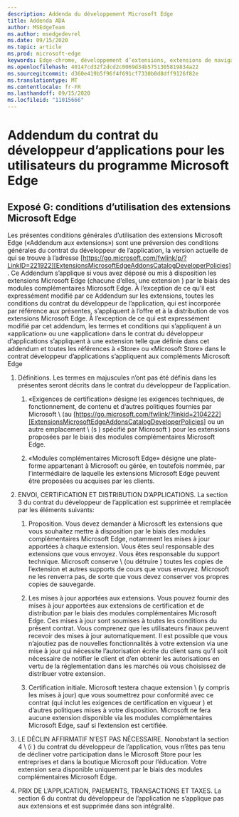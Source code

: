 ```yaml
---
description: Addenda du développement Microsoft Edge
title: Addenda ADA
author: MSEdgeTeam
ms.author: msedgedevrel
ms.date: 09/15/2020
ms.topic: article
ms.prod: microsoft-edge
keywords: Edge-chrome, développement d’extensions, extensions de navigateur, compléments, Centre des partenaires, développeur
ms.openlocfilehash: 40147cd32f2dcd2c0069d34b5751305819834a22
ms.sourcegitcommit: d360e419b5f96f4f691cf7330b0d8dff9126f82e
ms.translationtype: MT
ms.contentlocale: fr-FR
ms.lasthandoff: 09/15/2020
ms.locfileid: "11015666"
---
```

# Addendum du contrat du développeur d’applications pour les utilisateurs du programme Microsoft Edge  

## Exposé G: conditions d’utilisation des extensions Microsoft Edge  

Les présentes conditions générales d’utilisation des extensions Microsoft Edge («Addendum aux extensions») sont une préversion des conditions générales du contrat du développeur de l’application, la version actuelle de qui se trouve à l’adresse [https://go.microsoft.com/fwlink/p/?LinkID=221922][ExtensionsMicrosoftEdgeAddonsCatalogDeveloperPolicies] .  Ce Addendum s’applique si vous avez déposé ou mis à disposition les extensions Microsoft Edge (chacune d’elles, une extension \) par le biais des modules complémentaires Microsoft Edge.  À l’exception de ce qu’il est expressément modifié par ce Addendum sur les extensions, toutes les conditions du contrat du développeur de l’application, qui est incorporée par référence aux présentes, s’appliquent à l’offre et à la distribution de vos extensions Microsoft Edge.  À l’exception de ce qui est expressément modifié par cet addendum, les termes et conditions qui s’appliquent à un «application» ou une «application» dans le contrat du développeur d’applications s’appliquent à une extension telle que définie dans cet addendum et toutes les références à «Store» ou «Microsoft Store» dans le contrat développeur d’applications s’appliquent aux compléments Microsoft Edge  

1.  Définitions.  Les termes en majuscules n’ont pas été définis dans les présentes seront décrits dans le contrat du développeur de l’application.  

    1.  «Exigences de certification» désigne les exigences techniques, de fonctionnement, de contenu et d’autres politiques fournies par Microsoft \ (au [https://go.microsoft.com/fwlink/?linkid=2104222][ExtensionsMicrosoftEdgeAddonsCatalogDeveloperPolicies] ou un autre emplacement \ (s \) spécifié par Microsoft \) pour les extensions proposées par le biais des modules complémentaires Microsoft Edge.  

    1.  «Modules complémentaires Microsoft Edge» désigne une plate-forme appartenant à Microsoft ou gérée, en toutefois nommée, par l’intermédiaire de laquelle les extensions Microsoft Edge peuvent être proposées ou acquises par les clients.

1.  ENVOI, CERTIFICATION ET DISTRIBUTION D’APPLICATIONS.  La section 3 du contrat du développeur de l’application est supprimée et remplacée par les éléments suivants:  

    1.  Proposition.  Vous devez demander à Microsoft les extensions que vous souhaitez mettre à disposition par le biais des modules complémentaires Microsoft Edge, notamment les mises à jour apportées à chaque extension.  Vous êtes seul responsable des extensions que vous envoyez.  Vous êtes responsable du support technique.  Microsoft conserve \ (ou détruire \) toutes les copies de l’extension et autres supports de cours que vous envoyez.  Microsoft ne les renverra pas, de sorte que vous devez conserver vos propres copies de sauvegarde.  

    1.  Les mises à jour apportées aux extensions.  Vous pouvez fournir des mises à jour apportées aux extensions de certification et de distribution par le biais des modules complémentaires Microsoft Edge.  Ces mises à jour sont soumises à toutes les conditions du présent contrat.  Vous comprenez que les utilisateurs finaux peuvent recevoir des mises à jour automatiquement.  Il est possible que vous n’ajoutiez pas de nouvelles fonctionnalités à votre extension via une mise à jour qui nécessite l’autorisation écrite du client sans qu’il soit nécessaire de notifier le client et d’en obtenir les autorisations en vertu de la réglementation dans les marchés où vous choisissez de distribuer votre extension.  

    1.  Certification initiale.  Microsoft testera chaque extension \ (y compris les mises à jour) que vous soumettrez pour conformité avec ce contrat (qui inclut les exigences de certification en vigueur \) et d’autres politiques mises à votre disposition.  Microsoft ne fera aucune extension disponible via les modules complémentaires Microsoft Edge, sauf si l’extension est certifiée.  

1.  LE DÉCLIN AFFIRMATIF N’EST PAS NÉCESSAIRE.  Nonobstant la section 4 \ (i \) du contrat du développeur de l’application, vous n’êtes pas tenu de décliner votre participation dans le Microsoft Store pour les entreprises et dans la boutique Microsoft pour l’éducation.  Votre extension sera disponible uniquement par le biais des modules complémentaires Microsoft Edge.  

1.  PRIX DE L’APPLICATION, PAIEMENTS, TRANSACTIONS ET TAXES.  La section 6 du contrat du développeur de l’application ne s’applique pas aux extensions et est supprimée dans son intégralité.  

<!-- image links  -->  

<!-- links -->  

[ExtensionsMicrosoftEdgeAddonsCatalogDeveloperPolicies]: developer-policies.md "Stratégies développeurs de catalogue Microsoft Edge addons"  
